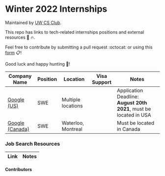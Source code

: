 # Winter 2022 Internships

Maintained by [UW CS Club](http://csclub.uwaterloo.ca/).

This repo has links to tech-related internships positions and external resources 💾 🔥.

Feel free to contribute by submitting a pull request :octocat: or using this [form](https://forms.gle/UBYHhvhD7d8XXawe8) 📋!

Good luck and happy hunting :tada:!

| Company Name | Position | Location | Visa Support | Notes |
|--------------|----------|----------|--------------|-------|
| [Google (US)](https://careers.google.com/jobs/results/111556027477828294/) | SWE | Multiple locations | | Application Deadline: **August 20th 2021**, must be located in USA |
| [Google (Canada)](https://careers.google.com/jobs/results/85238117155381958/?hl=fr_FR) | SWE | Waterloo, Montreal | | Must be located in Canada |

### Job Search Resources
| Link | Notes |
|------|-------|

#### Contributors
